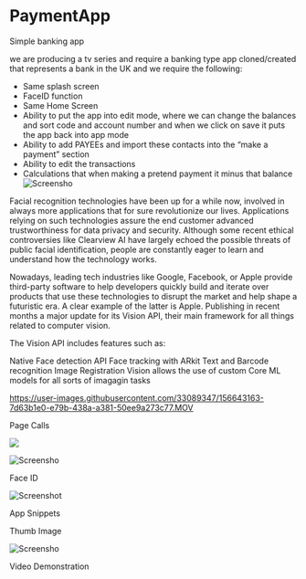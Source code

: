 # PaymentApp

 Simple banking app

we are producing a tv series and require a banking type app cloned/created that represents a bank in the UK and we require the following:

- Same splash screen
- FaceID function
- Same Home Screen
- Ability to put the app into edit mode, where we can change the balances and sort code and account number and when we click on save it puts the app back into app mode
- Ability to add PAYEEs and import these contacts into the “make a payment” section
- Ability to edit the transactions
- Calculations that when making a pretend payment it minus that balance![Screensho](4F6C1C6B-BC62-4A71-97D7-4FDFA734A352.jpeg)

Facial recognition technologies have been up for a while now, involved in always more applications that for sure revolutionize our lives. Applications relying on such technologies assure the end customer advanced trustworthiness for data privacy and security. Although some recent ethical controversies like Clearview AI have largely echoed the possible threats of public facial identification, people are constantly eager to learn and understand how the technology works. 

Nowadays, leading tech industries like Google, Facebook, or Apple provide third-party software to help developers quickly build and iterate over products that use these technologies to disrupt the market and help shape a futuristic era. A clear example of the latter is Apple. Publishing in recent months a major update for its Vision API, their main framework for all things related to computer vision. 

The Vision API includes features such as:

Native Face detection API
Face tracking with ARkit
Text and Barcode recognition 
Image Registration
Vision allows the use of custom Core ML models for all sorts of imagagin tasks

https://user-images.githubusercontent.com/33089347/156643163-7d63b1e0-e79b-438a-a381-50ee9a273c77.MOV


Page Calls

![](6D1C7FDD-094B-44F7-BA9E-BFE47F9BFCDE.png)


![Screensho](53AB64AA-D061-4730-9703-6AD876689250.png)


Face ID

![Screenshot](6D1C7FDD-094B-44F7-BA9E-BFE47F9BFCDE.png)


App Snippets

Thumb Image

![Screensho](thumb_40FAA358-DE36-4754-A3C1-7F1255858E65.png)

Video Demonstration
